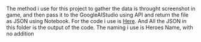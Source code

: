 The method i use for this project to gather the data is throught screenshot in game, and then pass it to the GoogleAIStudio using API and return the file as JSON using Notebook. For the code i use is [Here](). And All the JSON in this folder is the output of the code. The naming i use is Heroes Name, with no addition
